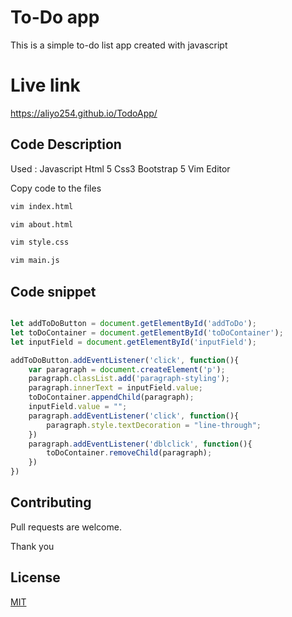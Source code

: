 # To-Do app

This is a simple to-do list app created with javascript

# Live link

https://aliyo254.github.io/TodoApp/

## Code Description

Used :
Javascript
Html 5
Css3
Bootstrap 5
Vim Editor

Copy code to the files

```bash
vim index.html
```
```bash
vim about.html
```
```bash
vim style.css
```
```bash
vim main.js
```

## Code snippet

```javascript

let addToDoButton = document.getElementById('addToDo');
let toDoContainer = document.getElementById('toDoContainer');
let inputField = document.getElementById('inputField');

addToDoButton.addEventListener('click', function(){
    var paragraph = document.createElement('p');
    paragraph.classList.add('paragraph-styling');
    paragraph.innerText = inputField.value;
    toDoContainer.appendChild(paragraph);
    inputField.value = "";
    paragraph.addEventListener('click', function(){
        paragraph.style.textDecoration = "line-through";
    })
    paragraph.addEventListener('dblclick', function(){
        toDoContainer.removeChild(paragraph);
    })
})
```

## Contributing
Pull requests are welcome.

Thank you

## License
[MIT](https://choosealicense.com/licenses/mit/)
